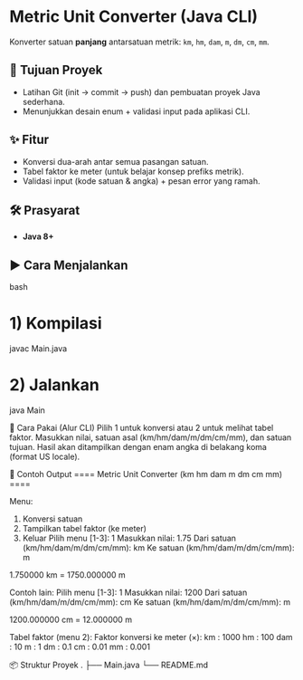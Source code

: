 # Metric Unit Converter (Java CLI)


Konverter satuan **panjang** antarsatuan metrik: `km`, `hm`, `dam`, `m`, `dm`, `cm`, `mm`.


## 🎯 Tujuan Proyek
- Latihan Git (init → commit → push) dan pembuatan proyek Java sederhana.
- Menunjukkan desain enum + validasi input pada aplikasi CLI.


## ✨ Fitur
- Konversi dua-arah antar semua pasangan satuan.
- Tabel faktor ke meter (untuk belajar konsep prefiks metrik).
- Validasi input (kode satuan & angka) + pesan error yang ramah.


## 🛠️ Prasyarat
- **Java 8+**


## ▶️ Cara Menjalankan
bash
# 1) Kompilasi
javac Main.java
# 2) Jalankan
java Main

📌 Cara Pakai (Alur CLI)
Pilih 1 untuk konversi atau 2 untuk melihat tabel faktor.
Masukkan nilai, satuan asal (km/hm/dam/m/dm/cm/mm), dan satuan tujuan.
Hasil akan ditampilkan dengan enam angka di belakang koma (format US locale).

🧪 Contoh Output
==== Metric Unit Converter (km hm dam m dm cm mm) ====


Menu:
1) Konversi satuan
2) Tampilkan tabel faktor (ke meter)
3) Keluar
Pilih menu [1-3]: 1
Masukkan nilai: 1.75
Dari satuan (km/hm/dam/m/dm/cm/mm): km
Ke satuan (km/hm/dam/m/dm/cm/mm): m


1.750000 km = 1750.000000 m

Contoh lain:
Pilih menu [1-3]: 1
Masukkan nilai: 1200
Dari satuan (km/hm/dam/m/dm/cm/mm): cm
Ke satuan (km/hm/dam/m/dm/cm/mm): m


1200.000000 cm = 12.000000 m

Tabel faktor (menu 2):
Faktor konversi ke meter (×):
km : 1000
hm : 100
dam : 10
m : 1
dm : 0.1
cm : 0.01
mm : 0.001

📦 Struktur Proyek
.
├── Main.java
└── README.md
